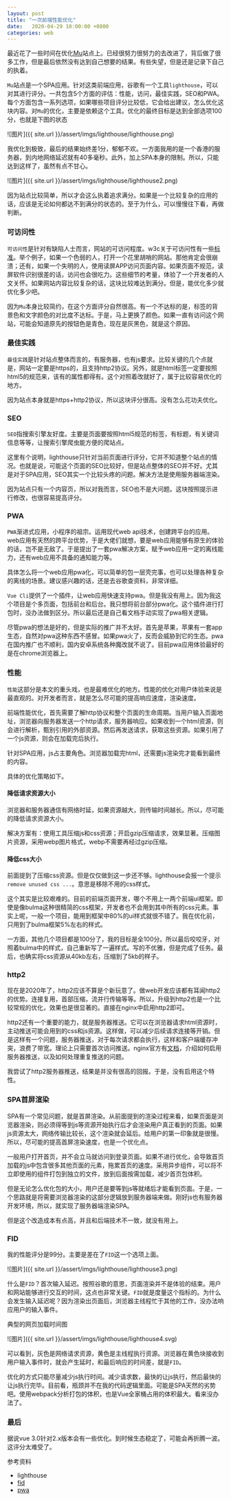 ```yaml
---
layout: post
title: "一次前端性能优化"
date:   2020-04-29 10:00:00 +0800
categories: web
---
```


最近花了一些时间在优化[Mu](https://mu.memosa.cn)站点上。已经很努力很努力的去改进了，背后做了很多工作，但是最后依然没有达到自己想要的结果。有些失望，但是还是记录下自己的执着。

`Mu`站点是一个SPA应用。针对这类前端应用，谷歌有一个工具`lighthouse`，可以对其进行评分。一共包含5个方面的评估：性能，访问，最佳实践，SEO和PWA。每个方面包含一系列选项，如果哪些项目评分比较低，它会给出建议，怎么优化这块内容。对`Mu`的优化，主要是依赖这个工具。优化的最终目标是达到全部选项100分，也就是下图的状态

![图片]({{ site.url }}/assert/imgs/lighthouse/lighthouse.png)

我优化到极致，最后的结果始终差1分，郁郁不欢。一方面我用的是一个香港的服务器，到内地网络延迟就有40多毫秒。此外，加上SPA本身的限制。所以，只能达到这样了，虽然有点不甘心。

![图片]({{ site.url }}/assert/imgs/lighthouse/lighthouse2.png)

因为站点比较简单，所以才会这么执着追求满分。如果是一个比较复杂的应用的话，应该是无论如何都达不到满分的状态的。至于为什么，可以慢慢往下看，再做判断。

### 可访问性

`可访问性`是针对有缺陷人士而言，网站的可访问程度。w3c关于可访问性有一些[标准](https://www.w3.org/WAI/standards-guidelines/wcag/)。举个例子，如果一个色弱的人，打开一个花里胡哨的网站。那他肯定会很崩溃；还有，如果一个失明的人，使用读屏APP访问页面内容。如果页面不规范，读屏软件识别很差的话，访问也会很吃力。这些细节的考量，体验了一个开发者的人文关怀。如果网站内容比较复杂的话，这块比较难达到满分。但是，能优化多少就优化多少吧。

因为`Mu`本身比较简约，在这个方面评分自然很高。有一个不达标的是，标签的背景色和文字颜色的对比度不达标。于是，马上更换了颜色。如果一直有访问这个网站，可能会知道原先的按钮色是青色，现在是灰黑色，就是这个原因。

### 最佳实践

`最佳实践`是针对站点整体而言的，有服务器，也有js要求。比较关键的几个点就是，网站一定要是https的，且支持http2协议。另外，就是html标签一定要按照html5的规范来，该有的属性都得有。这个对照着改就好了，属于比较容易优化的地方。

因为站点本身就是https+http2协议，所以这块评分很高。没有怎么花功夫优化。

### SEO

`SEO`指搜索引擎友好度。主要是页面要按照html5规范的标签，有标题，有关键词信息等等，让搜索引擎爬虫能方便的爬站点。

这里有个说明，lighthouse只针对当前页面进行评分，它并不知道整个站点的情况。也就是说，可能这个页面的SEO比较好，但是站点整体的SEO并不好。尤其是对于SPA应用，SEO其实一个比较头疼的问题。解决方法是使用服务器端渲染。

因为站点只有一个内容页，所以对我而言，SEO也不是大问题。这块按照提示进行修改，也很容易提高评分。

### PWA

`PWA`渐进式应用，小程序的祖宗。运用现代web api技术，创建跨平台的应用。web应用有天然的跨平台优势，于是大佬们就想，要是web应用能够有原生的体验的话，岂不是无敌了。于是提出了一套pwa解决方案，赋予web应用一定的离线能力，还有web应用不具备的通知能力等。

具体怎么将一个web应用pwa化，可以简单的包一层壳完事，也可以处理各种复杂的离线的场景。建议感兴趣的话，还是去谷歌查资料，非常详细。

`Vue Cli`提供了一个插件，让web应用快速支持pwa。但是我没有用上。因为我这个项目是个多页面，包括前台和后台。我只想将前台部分pwa化。这个插件进行打包时，没办法做到区分。所以最后还是自己看文档手动实现了pwa相关逻辑。

尽管pwa的想法是好的，但是实际的推广并不太好。首先是苹果，苹果有一套app生态，自然对pwa这种东西不感冒。如果pwa火了，反而会威胁到它的生态。pwa在国内推广也不顺利，国内安卓系统各种魔改就不说了。目前pwa应用体验最好的是在chrome浏览器上。

### 性能

`性能`这部分是本文的重头戏，也是最难优化的地方。性能的优化对用户体验来说是最直观的。对开发者而言，就是怎么尽可能的提高响应速度，渲染速度。

前端性能优化，首先需要了解http协议和整个页面的生命周期。当用户输入页面地址，浏览器向服务器发送一个http请求，服务器响应。如果收到一个html资源，则会进行解析，甄别引用的外部资源。然后再发送请求，获取这些资源。如果引用了一个js资源，则会在加载完后执行。

针对SPA应用，js占主要角色。浏览器加载完html，还需要js渲染完才能看到最终的内容。

具体的优化策略如下。

#### 降低请求资源大小

浏览器和服务器通信有网络时延，如果资源越大，则传输时间越长。所以，尽可能的降低请求资源大小。

解决方案有：使用工具压缩js和css资源；开启gzip压缩请求，效果显著。压缩图片资源，采用webp图片格式，webp不需要再经过gzip压缩。

#### 降低css大小

前面提到了压缩css资源。但是仅仅做到这一步还不够。lighthouse会报一个提示`remove unused css ...`。意思是移除不用的css样式。

这个其实是比较艰难的。目前的前端页面开发，哪个不用上一两个前端ui框架。即使是像bulma这种很精简的css框架，开发者也不会用到其中所有的css元素。事实上呢，一般一个项目，能用到框架中80%的ui样式就很不错了。我在优化前，只用到了bulma框架5%左右的样式。

一方面，其他几个项目都是100分了，我的目标是全100分。所以最后咬咬牙，对照着bulma中的样式，自己重新写了一遍样式。写的不优雅，但是完成了任务。最后，也确实将css资源从40kb左右，压缩到了5kb的样子。

### http2

现在是2020年了，http2应该不算是个新玩意了。做web开发应该都有耳闻http2的优势。连接复用，首部压缩，流并行传输等等。所以，升级到http2也是一个比较常规的优化，效果也是很显著的。直接在nginx中启用http2即可。

http2还有一个重要的能力，就是服务器推送。它可以在浏览器请求html资源时，主动推送可能会用到的css和js资源。这样做，可以减少后续请求连接等开销。但是这样有一个问题，服务器推送，对于每次请求都会执行，这样和客户端缓存冲突，浪费了带宽。理论上只需要首次访问推送。nginx官方有[文档](https://www.nginx.com/blog/nginx-1-13-9-http2-server-push/)，介绍如何启用服务器推送，以及如何处理重复推送的问题。

我尝试了http2服务器推送，结果是并没有很高的回报。于是，没有启用这个特性。

### SPA首屏渲染

SPA有一个常见问题，就是首屏渲染。从前面提到的渲染过程来看，如果页面是浏览器渲染，则必须得等到js等资源开始执行后才会渲染用户真正看到的页面。如果js资源太大，网络传输比较长，这个渲染就会延后。给用户的第一印象就是很慢。所以，尽可能的提高首屏渲染速度，也是一个优化点。

一般用户打开首页，并不会立马就访问到登录页面。如果不进行优化，会导致首页加载的js中包含很多其他页面的元素，拖累首页的速度。采用异步组件，可以将不立即使用的组件打包到独立的文件，放到后面按需加载，减少首页包体积。

但是无论怎么优化包的大小，用户还是要等到js等就绪后才能看到页面。于是，一个思路就是将需要浏览器渲染的这部分逻辑放到服务器端来做。刚好js也有服务器开发环境，所以，就实现了服务器端渲染SPA。

但是这个改造成本有点高，并且和后端技术不一致，就没有用上。

### FID

我的性能评分是99分。主要是差在了`FID`这一个选项上面。

![图片]({{ site.url }}/assert/imgs/lighthouse/lighthouse3.png)

什么是`FID`？首次输入延迟。按照谷歌的意思，页面渲染并不是体验的结束。用户和网站能够进行交互的时间，这点也非常关键。`FID`就是度量这个指标的。为什么会发生输入延迟呢？因为渲染出页面后，浏览器主线程忙于其他的工作，没办法响应用户的输入事件。

典型的网页加载时间图

![图片]({{ site.url }}/assert/imgs/lighthouse/lighthouse4.svg)

可以看到，灰色是网络请求资源，黄色是主线程执行资源。浏览器在黄色块接收到用户输入事件时，就会产生延时，和最后响应的时间差，就是`FID`。

优化的方式只能尽量减少js执行时间。减少请求数，最快的让js执行，然后最快的让js执行完毕。目前看，瓶颈并不在我的代码逻辑里面。可能是SPA天然的劣势吧。使用webpack分析打包的体积，也是Vue全家桶占用的体积最大。看来没办法了。

### 最后

据说vue 3.0针对2.x版本会有一些优化。到时候生态稳定了，可能会再折腾一波。这评分太难受了。

参考资料

+ lighthouse
+ [fid](https://web.dev/fid/)
+ [pwa](https://web.dev/progressive-web-apps/)